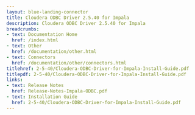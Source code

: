 ```yaml
---
layout: blue-landing-connector
title: Cloudera ODBC Driver 2.5.40 for Impala
description: Cloudera ODBC Driver 2.5.40 for Impala
breadcrumbs:
- text: Documentation Home
  href: /index.html
- text: Other
  href: /documentation/other.html
- text: Connectors
  href: /documentation/other/connectors.html
titlehref: 2-5-40/Cloudera-ODBC-Driver-for-Impala-Install-Guide.pdf
titlepdf: 2-5-40/Cloudera-ODBC-Driver-for-Impala-Install-Guide.pdf
links:
- text: Release Notes
  href: Release-Notes-Impala-ODBC.pdf
- text: Installation Guide
  href: 2-5-40/Cloudera-ODBC-Driver-for-Impala-Install-Guide.pdf
---
```

